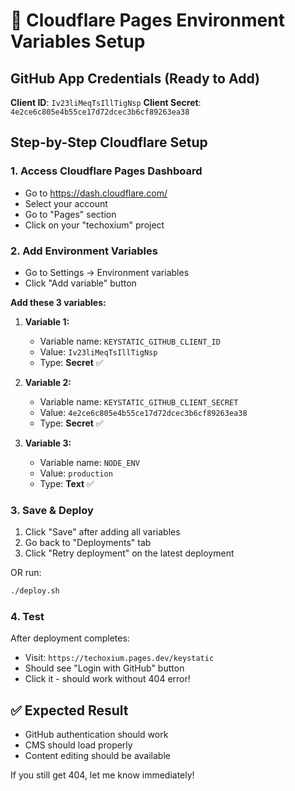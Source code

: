 # 🚀 Cloudflare Pages Environment Variables Setup

## GitHub App Credentials (Ready to Add)

**Client ID**: `Iv23liMeqTsIllTigNsp`
**Client Secret**: `4e2ce6c805e4b55ce17d72dcec3b6cf89263ea38`

## Step-by-Step Cloudflare Setup

### 1. Access Cloudflare Pages Dashboard
- Go to https://dash.cloudflare.com/
- Select your account
- Go to "Pages" section
- Click on your "techoxium" project

### 2. Add Environment Variables
- Go to Settings → Environment variables
- Click "Add variable" button

**Add these 3 variables:**

1. **Variable 1:**
   - Variable name: `KEYSTATIC_GITHUB_CLIENT_ID`
   - Value: `Iv23liMeqTsIllTigNsp`
   - Type: **Secret** ✅

2. **Variable 2:**
   - Variable name: `KEYSTATIC_GITHUB_CLIENT_SECRET`
   - Value: `4e2ce6c805e4b55ce17d72dcec3b6cf89263ea38`
   - Type: **Secret** ✅

3. **Variable 3:**
   - Variable name: `NODE_ENV`
   - Value: `production`
   - Type: **Text** ✅

### 3. Save & Deploy

1. Click "Save" after adding all variables
2. Go back to "Deployments" tab
3. Click "Retry deployment" on the latest deployment

OR run:
```bash
./deploy.sh
```

### 4. Test
After deployment completes:
- Visit: `https://techoxium.pages.dev/keystatic`
- Should see "Login with GitHub" button
- Click it - should work without 404 error!

## ✅ Expected Result
- GitHub authentication should work
- CMS should load properly
- Content editing should be available

If you still get 404, let me know immediately!
